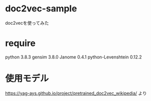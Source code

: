# doc2vec-sample
doc2vecを使ってみた

# require
python 3.8.3
gensim 3.8.0
Janome 0.4.1
python-Levenshtein 0.12.2

# 使用モデル
https://yag-ays.github.io/project/pretrained_doc2vec_wikipedia/
より